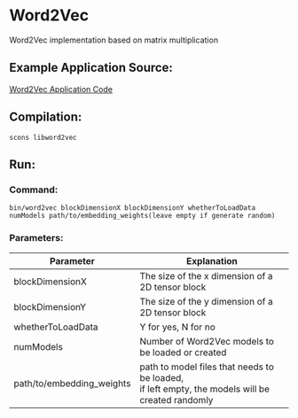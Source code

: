 # Word2Vec

Word2Vec implementation based on matrix multiplication

## Example Application Source:

[Word2Vec Application Code](https://github.com/asu-cactus/netsdb/blob/master/src/word2vec/source/Word2Vec.cc)

## Compilation:

```
scons libword2vec
```

## Run:

### Command:

```
bin/word2vec blockDimensionX blockDimensionY whetherToLoadData numModels path/to/embedding_weights(leave empty if generate random)
```

### Parameters:

| Parameter         | Explanation                                               |
| ------------------|-----------------------------------------------------------|
| blockDimensionX   | The size of the x dimension of a 2D tensor block          |
| blockDimensionY   | The size of the y dimension of a 2D tensor block          |
| whetherToLoadData | Y for yes, N for no                                       |
| numModels         | Number of Word2Vec models to be loaded or created         |
| path/to/embedding\_weights| path to model files that needs to be loaded, <br /> if left empty, the models will be created randomly                                 |
